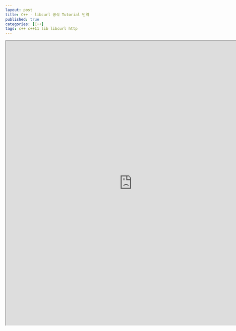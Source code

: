 ```yaml
---
layout: post
title: C++ - libcurl 공식 Tutorial 번역
published: true
categories: [C++]
tags: c++ c++11 lib libcurl http
---
```

<iframe width="800" height="900" src="https://docs.google.com/document/d/e/2PACX-1vQeGYH_LQigaj8rh8Ers2MVoopAdCuFacnnH2DHKF1Ie0qxUlcdK5_uwwlnVah5zX9DR39kEONUILie/pub?embedded=true"></iframe>    
  

